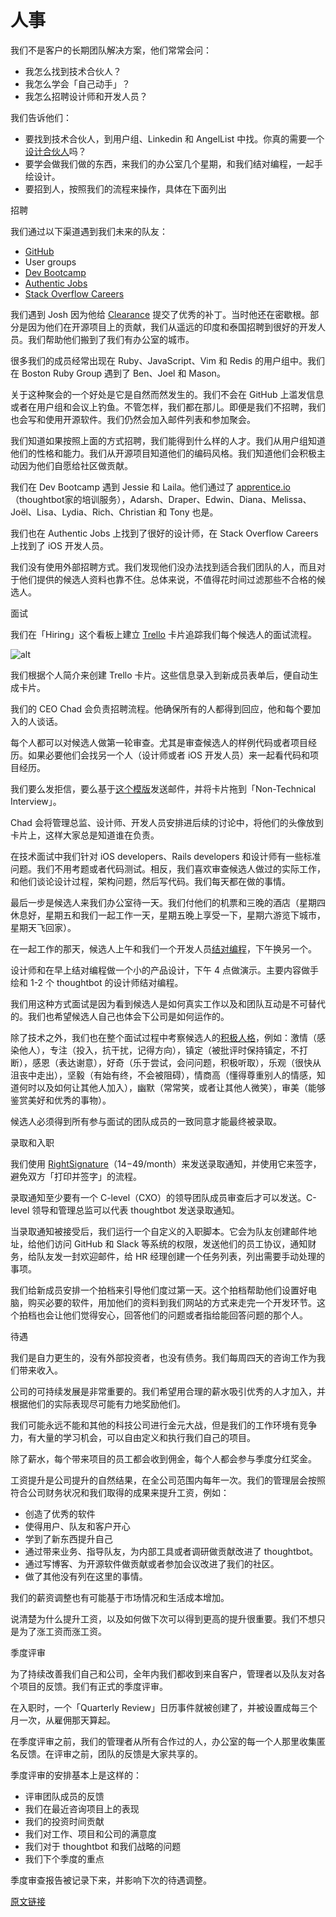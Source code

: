 # 人事

我们不是客户的长期团队解决方案，他们常常会问：

- 我怎么找到技术合伙人？
- 我怎么学会「自己动手」？
- 我怎么招聘设计师和开发人员？

我们告诉他们：

- 要找到技术合伙人，到用户组、Linkedin 和 AngelList 中找。你真的需要一个[设计合伙人](http://www.designstaff.org/articles/does-your-startup-need-a-design-co-founder-2012-01-12.html)吗？
- 要学会做我们做的东西，来我们的办公室几个星期，和我们结对编程，一起手绘设计。
- 要招到人，按照我们的流程来操作，具体在下面列出

招聘

我们通过以下渠道遇到我们未来的队友：

- [GitHub](http://github.com/)
- User groups
- [Dev Bootcamp](http://devbootcamp.com/)
- [Authentic Jobs](http://www.authenticjobs.com/)
- [Stack Overflow Careers](http://careers.stackoverflow.com/)

我们遇到 Josh 因为他给 [Clearance](http://github.com/thoughtbot/clearance) 提交了优秀的补丁。当时他还在密歇根。部分是因为他们在开源项目上的贡献，我们从遥远的印度和泰国招聘到很好的开发人员。我们帮助他们搬到了我们有办公室的城市。

很多我们的成员经常出现在 Ruby、JavaScript、Vim 和 Redis 的用户组中。我们在 Boston Ruby Group 遇到了 Ben、Joel 和 Mason。

关于这种聚会的一个好处是它是自然而然发生的。我们不会在 GitHub 上滥发信息或者在用户组和会议上钓鱼。不管怎样，我们都在那儿。即便是我们不招聘，我们也会写和使用开源软件。我们仍然会加入邮件列表和参加聚会。

我们知道如果按照上面的方式招聘，我们能得到什么样的人才。我们从用户组知道他们的性格和能力。我们从开源项目知道他们的编码风格。我们知道他们会积极主动因为他们自愿给社区做贡献。

我们在 Dev Bootcamp 遇到 Jessie 和 Laila。他们通过了 [apprentice.io](http://apprentice.io/)（thoughtbot家的培训服务），Adarsh、Draper、Edwin、Diana、Melissa、Joël、Lisa、Lydia、Rich、Christian 和 Tony 也是。

我们也在 Authentic Jobs 上找到了很好的设计师，在 Stack Overflow Careers 上找到了 iOS 开发人员。

我们没有使用外部招聘方式。我们发现他们没办法找到适合我们团队的人，而且对于他们提供的候选人资料也靠不住。总体来说，不值得花时间过滤那些不合格的候选人。

面试

我们在「Hiring」这个看板上建立 [Trello](http://trello.com/) 卡片追踪我们每个候选人的面试流程。

![alt](http://beantalk.net/static/upload/201611/LwXQsD7ocrzkCNqgeVoja6Mm.jpg)

我们根据个人简介来创建 Trello 卡片。这些信息录入到新成员表单后，便自动生成卡片。

我们的 CEO Chad 会负责招聘流程。他确保所有的人都得到回应，他和每个要加入的人谈话。

每个人都可以对候选人做第一轮审查。尤其是审查候选人的样例代码或者项目经历。如果必要他们会找另一个人（设计师或者 iOS 开发人员）来一起看代码和项目经历。

我们要么发拒信，要么基于[这个模版](https://gist.github.com/croaky/3e12ff226d6b04451fe8)发送邮件，并将卡片拖到「Non-Technical Interview」。

Chad 会将管理总监、设计师、开发人员安排进后续的讨论中，将他们的头像放到卡片上，这样大家总是知道谁在负责。

在技术面试中我们针对 iOS developers、Rails developers 和设计师有一些标准问题。我们不用考题或者代码测试。相反，我们喜欢审查候选人做过的实际工作，和他们谈论设计过程，架构问题，然后写代码。我们每天都在做的事情。

最后一步是候选人来我们办公室待一天。我们付他们的机票和三晚的酒店（星期四休息好，星期五和我们一起工作一天，星期五晚上享受一下，星期六游览下城市，星期天飞回家）。

在一起工作的那天，候选人上午和我们一个开发人员[结对编程](http://www.extremeprogramming.org/rules/pair.html)，下午换另一个。

设计师和在早上结对编程做一个小的产品设计，下午 4 点做演示。主要内容做手绘和 1-2 个 thoughtbot 的设计师结对编程。

我们用这种方式面试是因为看到候选人是如何真实工作以及和团队互动是不可替代的。我们也希望候选人自己也体会下公司是如何运作的。

除了技术之外，我们也在整个面试过程中考察候选人的[积极人格](http://www.kipp.org/our-approach/strengths-and-behaviors)，例如：激情（感染他人），专注（投入，抗干扰，记得方向），镇定（被批评时保持镇定，不打断），感恩（表达谢意），好奇（乐于尝试，会问问题，积极听取），乐观（很快从沮丧中走出），坚毅（有始有终，不会被阻碍），情商高（懂得尊重别人的情感，知道何时以及如何让其他人加入），幽默（常常笑，或者让其他人微笑），审美（能够鉴赏美好和优秀的事物）。

候选人必须得到所有参与面试的团队成员的一致同意才能最终被录取。

录取和入职

我们使用 [RightSignature](https://rightsignature.com/)（$14-$49/month）来发送录取通知，并使用它来签字，避免双方「打印并签字」的流程。

录取通知至少要有一个 C-level（CXO）的领导团队成员审查后才可以发送。C-level 领导和管理总监可以代表 thoughtbot 发送录取通知。

当录取通知被接受后，我们运行一个自定义的入职脚本。它会为队友创建邮件地址，给他们访问 GitHub 和 Slack 等系统的权限，发送他们的员工协议，通知财务，给队友发一封欢迎邮件，给 HR 经理创建一个任务列表，列出需要手动处理的事项。

我们给新成员安排一个拍档来引导他们度过第一天。这个拍档帮助他们设置好电脑，购买必要的软件，用加他们的资料到我们网站的方式来走完一个开发环节。这个拍档也会让他们觉得安心，回答他们的问题或者指给能回答问题的那个人。

待遇

我们是自力更生的，没有外部投资者，也没有债务。我们每周四天的咨询工作为我们带来收入。

公司的可持续发展是非常重要的。我们希望用合理的薪水吸引优秀的人才加入，并根据他们的实际表现尽可能有力地奖励他们。

我们可能永远不能和其他的科技公司进行金元大战，但是我们的工作环境有竞争力，有大量的学习机会，可以自由定义和执行我们自己的项目。

除了薪水，每个带来项目的员工都会收到佣金，每个人都会参与季度分红奖金。

工资提升是公司提升的自然结果，在全公司范围内每年一次。我们的管理层会按照符合公司财务状况和我们取得的成果来提升工资，例如：

- 创造了优秀的软件
- 使得用户、队友和客户开心
- 学到了新东西提升自己
- 通过带来业务、指导队友，为内部工具或者调研做贡献改进了 thoughtbot。
- 通过写博客、为开源软件做贡献或者参加会议改进了我们的社区。
- 做了其他没有列在这里的事情。

我们的薪资调整也有可能基于市场情况和生活成本增加。

说清楚为什么提升工资，以及如何做下次可以得到更高的提升很重要。我们不想只是为了涨工资而涨工资。

季度评审

为了持续改善我们自己和公司，全年内我们都收到来自客户，管理者以及队友对各个项目的反馈。我们有正式的季度评审。

在入职时，一个「Quarterly Review」日历事件就被创建了，并被设置成每三个月一次，从雇佣那天算起。

在季度评审之前，我们的管理者从所有合作过的人，办公室的每一个人那里收集匿名反馈。在评审之前，团队的反馈是大家共享的。

季度评审的安排基本上是这样的：

- 评审团队成员的反馈
- 我们在最近咨询项目上的表现
- 我们的投资时间贡献
- 我们对工作、项目和公司的满意度
- 我们对于 thoughtbot 和我们战略的问题
- 我们下个季度的重点

季度审查报告被记录下来，并影响下次的待遇调整。

[原文链接](https://thoughtbot.com/playbook/our-company/hiring)
